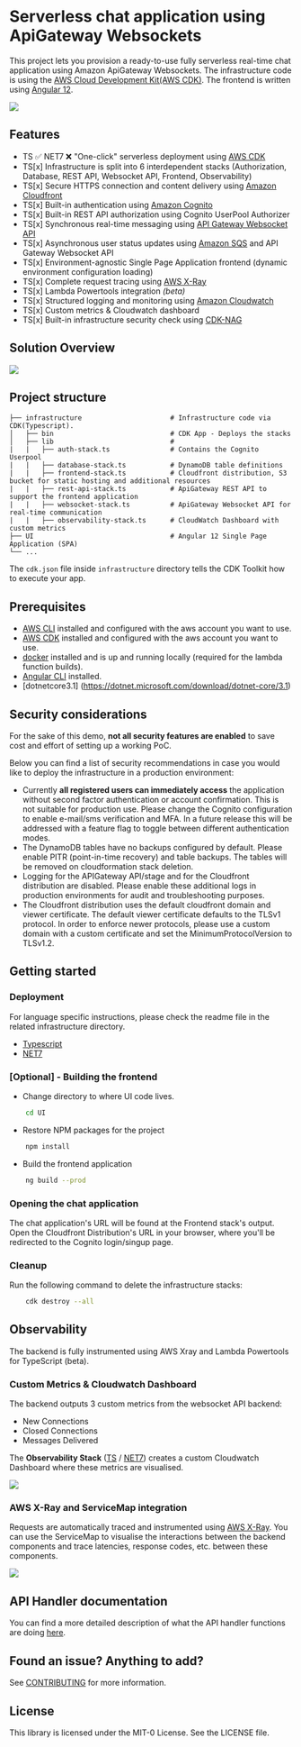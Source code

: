 # Serverless chat application using ApiGateway Websockets
This project lets you provision a ready-to-use fully serverless real-time chat application using Amazon ApiGateway Websockets. The infrastructure code is using the [AWS Cloud Development Kit(AWS CDK)](https://aws.amazon.com/cdk/). The frontend is written using [Angular 12](https://angular.io/).

![](assets/chat_UI.png)

## Features

- TS :white_check_mark: NET7 :x: "One-click" serverless deployment using [AWS CDK](https://aws.amazon.com/cdk/)
- TS[x] Infrastructure is split into 6 interdependent stacks (Authorization, Database, REST API, Websocket API, Frontend, Observability)
- TS[x] Secure HTTPS connection and content delivery using [Amazon Cloudfront](https://aws.amazon.com/cloudfront/)
- TS[x] Built-in authentication using [Amazon Cognito](https://aws.amazon.com/cognito/)
- TS[x] Built-in REST API authorization using Cognito UserPool Authorizer
- TS[x] Synchronous real-time messaging using [API Gateway Websocket API](https://docs.aws.amazon.com/apigateway/latest/developerguide/apigateway-websocket-api.html)
- TS[x] Asynchronous user status updates using [Amazon SQS](https://aws.amazon.com/sqs/) and API Gateway Websocket API
- TS[x] Environment-agnostic Single Page Application frontend (dynamic environment configuration loading)
- TS[x] Complete request tracing using [AWS X-Ray](https://aws.amazon.com/xray/)
- TS[x] Lambda Powertools integration *(beta)*
- TS[x] Structured logging and monitoring using [Amazon Cloudwatch](https://aws.amazon.com/cloudwatch/)
- TS[x] Custom metrics & Cloudwatch dashboard
- TS[x] Built-in infrastructure security check using [CDK-NAG](https://github.com/cdklabs/cdk-nag)

## Solution Overview
![](assets/websocket_chat.png)

## Project structure
    
    ├── infrastructure                      # Infrastructure code via CDK(Typescript).
    │   ├── bin                             # CDK App - Deploys the stacks  
    │   ├── lib                             #
    |   |   ├── auth-stack.ts               # Contains the Cognito Userpool
    |   |   ├── database-stack.ts           # DynamoDB table definitions
    |   |   ├── frontend-stack.ts           # Cloudfront distribution, S3 bucket for static hosting and additional resources
    |   |   ├── rest-api-stack.ts           # ApiGateway REST API to support the frontend application
    |   |   ├── websocket-stack.ts          # ApiGateway Websocket API for real-time communication
    |   |   ├── observability-stack.ts      # CloudWatch Dashboard with custom metrics
    ├── UI                                  # Angular 12 Single Page Application (SPA)
    └── ...

The `cdk.json` file inside `infrastructure` directory tells the CDK Toolkit how to execute your app.

## Prerequisites

- [AWS CLI](https://aws.amazon.com/cli/) installed and configured with the aws account you want to use.
- [AWS CDK](https://docs.aws.amazon.com/cdk/latest/guide/getting_started.html) installed and configured with the aws account you want to use.
- [docker](https://docs.docker.com/get-docker/) installed and is up and running locally (required for the lambda function builds).
- [Angular CLI](https://angular.io/cli) installed.
- [dotnetcore3.1] (https://dotnet.microsoft.com/download/dotnet-core/3.1)

## Security considerations
For the sake of this demo, **not all security features are enabled** to save cost and effort of setting up a working PoC. 

Below you can find a list of security recommendations in case you would like to deploy the infrastructure in a production environment:
- Currently **all registered users can immediately access** the application without second factor authentication or account confirmation. This is not suitable for production use. Please change the Cognito configuration to enable e-mail/sms verification and MFA. In a future release this will be addressed with a feature flag to toggle between different authentication modes.
- The DynamoDB tables have no backups configured by default. Please enable PITR (point-in-time recovery) and table backups. The tables will be removed on cloudformation stack deletion.
- Logging for the APIGateway API/stage and for the Cloudfront distribution are disabled. Please enable these additional logs in production environments for audit and troubleshooting purposes.
- The Cloudfront distribution uses the default cloudfront domain and viewer certificate. The default viewer certificate defaults to the TLSv1 protocol. In order to enforce newer protocols, please use a custom domain with a custom certificate and set the MinimumProtocolVersion to TLSv1.2.

## Getting started
### Deployment

For language specific instructions, please check the readme file in the related infrastructure directory.

- [Typescript](./infrastructure-ts/README.md)
- [NET7](./infrastructure-net7/README.md)

### [Optional] - Building the frontend
- Change directory to where UI code lives.
```bash
    cd UI
```
- Restore NPM packages for the project
```bash
    npm install
```
- Build the frontend application
```bash
    ng build --prod
```

### Opening the chat application
The chat application's URL will be found at the Frontend stack's output. Open the Cloudfront Distribution's URL in your browser, where you'll be redirected to the Cognito login/singup page. 

### Cleanup
Run the following command to delete the infrastructure stacks:
```bash
    cdk destroy --all
```

## Observability
The backend is fully instrumented using AWS Xray and Lambda Powertools for TypeScript (beta).

### Custom Metrics & Cloudwatch Dashboard
The backend outputs 3 custom metrics from the websocket API backend:
* New Connections
* Closed Connections
* Messages Delivered

The **Observability Stack** ([TS](./infrastructure-ts/lib/observability-stack.ts) / [NET7](./infrastructure-net7/src/Infrastructure/Stacks/ObservabilityStack.cs)) creates a custom Cloudwatch Dashboard where these metrics are visualised.

![](assets/dashboard.png)

### AWS X-Ray and ServiceMap integration
Requests are automatically traced and instrumented using [AWS X-Ray](https://aws.amazon.com/xray/). You can use the ServiceMap to visualise the interactions between the backend components and trace latencies, response codes, etc. between these components.

![](assets/service_map.png)


## API Handler documentation
You can find a more detailed description of what the API handler functions are doing [here](/infrastructure-ts/resources/handlers/README.md).

## Found an issue? Anything to add?
See [CONTRIBUTING](CONTRIBUTING.md#security-issue-notifications) for more information.

## License

This library is licensed under the MIT-0 License. See the LICENSE file.
